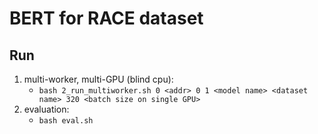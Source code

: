 # BERT for RACE dataset

## Run

1. multi-worker, multi-GPU (blind cpu):
    - `bash 2_run_multiworker.sh 0 <addr> 0 1 <model name> <dataset name> 320 <batch size on single GPU>`
2. evaluation:
    - `bash eval.sh`
